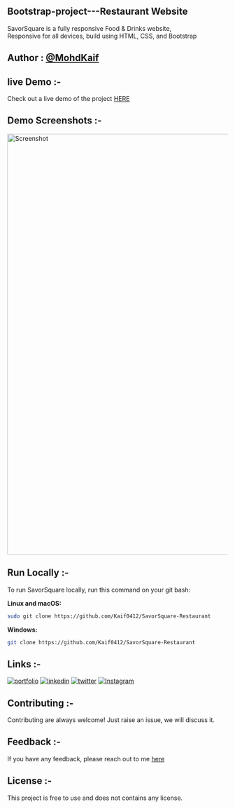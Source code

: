 ## Bootstrap-project---Restaurant Website

SavorSquare is a fully responsive Food & Drinks website, <br/>
Responsive for all devices, build using HTML, CSS, and Bootstrap <br/>

## Author : [@MohdKaif](https://github.com/Kaif0412)

## live Demo :-
Check out a live demo of the project [HERE](https://savorsquare-restaurant.netlify.app/)

## Demo Screenshots :- 
<img width="960" alt="Screenshot" src="https://github.com/Kaif0412/BigBite-Restaurant/assets/146923382/c36450dd-e48c-407b-b753-7f8415af3ec9">

## Run Locally :-
To run SavorSquare locally, run this command on your git bash:

**Linux and macOS:**
``` bash  
sudo git clone https://github.com/Kaif0412/SavorSquare-Restaurant
```
**Windows:**
``` bash  
git clone https://github.com/Kaif0412/SavorSquare-Restaurant
```

## Links :-
[![portfolio](https://img.shields.io/badge/my_portfolio-000?style=for-the-badge&logo=ko-fi&logoColor=white)]()
[![linkedin](https://img.shields.io/badge/linkedin-0A66C2?style=for-the-badge&logo=linkedin&logoColor=white)](https://www.linkedin.com/in/mohdkaif0412/)
[![twitter](https://img.shields.io/badge/TWITTER-1DA1F2?style=for-the-badge&logo=twitter&logoColor=white)]()
[![Instagram](https://img.shields.io/badge/Instagram-C13584?style=for-the-badge&logo=instagram&logoColor=white)](https://www.instagram.com/mohdkaif0412/?utm_source=qr)

## Contributing :-
Contributing are always welcome! Just raise an issue, we will discuss it.

## Feedback :-
If you have any feedback, please reach out to me [here](https://github.com/Kaif0412)

## License :-
This project is free to use and does not contains any license.
